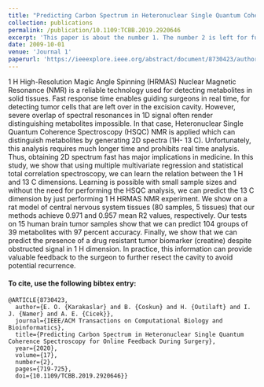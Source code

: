 ```yaml
---
title: "Predicting Carbon Spectrum in Heteronuclear Single Quantum Coherence Spectroscopy for Online Feedback During Surgery"
collection: publications
permalink: /publication/10.1109:TCBB.2019.2920646
excerpt: 'This paper is about the number 1. The number 2 is left for future work.'
date: 2009-10-01
venue: 'Journal 1'
paperurl: 'https://ieeexplore.ieee.org/abstract/document/8730423/authors#authors'
---
```

1 H High-Resolution Magic Angle Spinning (HRMAS) Nuclear Magnetic Resonance (NMR) is a reliable technology used for detecting metabolites in solid tissues. Fast response time enables guiding surgeons in real time, for detecting tumor cells that are left over in the excision cavity. However, severe overlap of spectral resonances in 1D signal often render distinguishing metabolites impossible. In that case, Heteronuclear Single Quantum Coherence Spectroscopy (HSQC) NMR is applied which can distinguish metabolites by generating 2D spectra (1H- 13 C). Unfortunately, this analysis requires much longer time and prohibits real time analysis. Thus, obtaining 2D spectrum fast has major implications in medicine. In this study, we show that using multiple multivariate regression and statistical total correlation spectroscopy, we can learn the relation between the 1 H and 13 C dimensions. Learning is possible with small sample sizes and without the need for performing the HSQC analysis, we can predict the 13 C dimension by just performing 1 H HRMAS NMR experiment. We show on a rat model of central nervous system tissues (80 samples, 5 tissues) that our methods achieve 0.971 and 0.957 mean R2 values, respectively. Our tests on 15 human brain tumor samples show that we can predict 104 groups of 39 metabolites with 97 percent accuracy. Finally, we show that we can predict the presence of a drug resistant tumor biomarker (creatine) despite obstructed signal in 1 H dimension. In practice, this information can provide valuable feedback to the surgeon to further resect the cavity to avoid potential recurrence. 

#### To cite, use the following bibtex entry:
```
@ARTICLE{8730423,
  author={E. O. {Karakaslar} and B. {Coskun} and H. {Outilaft} and I. J. {Namer} and A. E. {Cicek}},
  journal={IEEE/ACM Transactions on Computational Biology and Bioinformatics}, 
  title={Predicting Carbon Spectrum in Heteronuclear Single Quantum Coherence Spectroscopy for Online Feedback During Surgery}, 
  year={2020},
  volume={17},
  number={2},
  pages={719-725},
  doi={10.1109/TCBB.2019.2920646}}
